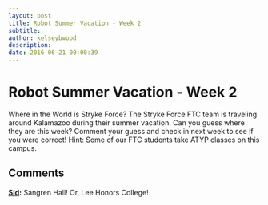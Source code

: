 ```yaml
---
layout: post
title: Robot Summer Vacation - Week 2
subtitle:
author: kelseybwood
description:
date: 2016-06-21 00:00:39
---
```


# Robot Summer Vacation - Week 2

Where in the World is Stryke Force? The Stryke Force FTC team is traveling around Kalamazoo during their summer vacation. Can you guess where they are this week? Comment your guess and check in next week to see if you were correct! Hint: Some of our FTC students take ATYP classes on this campus.

## Comments

**[Sid](#8583 "2016-06-21 15:56:41"):** Sangren Hall! Or, Lee Honors College!
